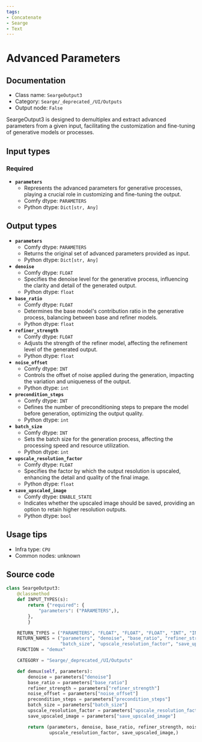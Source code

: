 ```yaml
---
tags:
- Concatenate
- Searge
- Text
---
```


# Advanced Parameters
## Documentation
- Class name: `SeargeOutput3`
- Category: `Searge/_deprecated_/UI/Outputs`
- Output node: `False`

SeargeOutput3 is designed to demultiplex and extract advanced parameters from a given input, facilitating the customization and fine-tuning of generative models or processes.
## Input types
### Required
- **`parameters`**
    - Represents the advanced parameters for generative processes, playing a crucial role in customizing and fine-tuning the output.
    - Comfy dtype: `PARAMETERS`
    - Python dtype: `Dict[str, Any]`
## Output types
- **`parameters`**
    - Comfy dtype: `PARAMETERS`
    - Returns the original set of advanced parameters provided as input.
    - Python dtype: `Dict[str, Any]`
- **`denoise`**
    - Comfy dtype: `FLOAT`
    - Specifies the denoise level for the generative process, influencing the clarity and detail of the generated output.
    - Python dtype: `float`
- **`base_ratio`**
    - Comfy dtype: `FLOAT`
    - Determines the base model's contribution ratio in the generative process, balancing between base and refiner models.
    - Python dtype: `float`
- **`refiner_strength`**
    - Comfy dtype: `FLOAT`
    - Adjusts the strength of the refiner model, affecting the refinement level of the generated output.
    - Python dtype: `float`
- **`noise_offset`**
    - Comfy dtype: `INT`
    - Controls the offset of noise applied during the generation, impacting the variation and uniqueness of the output.
    - Python dtype: `int`
- **`precondition_steps`**
    - Comfy dtype: `INT`
    - Defines the number of preconditioning steps to prepare the model before generation, optimizing the output quality.
    - Python dtype: `int`
- **`batch_size`**
    - Comfy dtype: `INT`
    - Sets the batch size for the generation process, affecting the processing speed and resource utilization.
    - Python dtype: `int`
- **`upscale_resolution_factor`**
    - Comfy dtype: `FLOAT`
    - Specifies the factor by which the output resolution is upscaled, enhancing the detail and quality of the final image.
    - Python dtype: `float`
- **`save_upscaled_image`**
    - Comfy dtype: `ENABLE_STATE`
    - Indicates whether the upscaled image should be saved, providing an option to retain higher resolution outputs.
    - Python dtype: `bool`
## Usage tips
- Infra type: `CPU`
- Common nodes: unknown


## Source code
```python
class SeargeOutput3:
    @classmethod
    def INPUT_TYPES(s):
        return {"required": {
            "parameters": ("PARAMETERS",),
        },
        }

    RETURN_TYPES = ("PARAMETERS", "FLOAT", "FLOAT", "FLOAT", "INT", "INT", "INT", "FLOAT", "ENABLE_STATE",)
    RETURN_NAMES = ("parameters", "denoise", "base_ratio", "refiner_strength", "noise_offset", "precondition_steps",
                    "batch_size", "upscale_resolution_factor", "save_upscaled_image",)
    FUNCTION = "demux"

    CATEGORY = "Searge/_deprecated_/UI/Outputs"

    def demux(self, parameters):
        denoise = parameters["denoise"]
        base_ratio = parameters["base_ratio"]
        refiner_strength = parameters["refiner_strength"]
        noise_offset = parameters["noise_offset"]
        precondition_steps = parameters["precondition_steps"]
        batch_size = parameters["batch_size"]
        upscale_resolution_factor = parameters["upscale_resolution_factor"]
        save_upscaled_image = parameters["save_upscaled_image"]

        return (parameters, denoise, base_ratio, refiner_strength, noise_offset, precondition_steps, batch_size,
                upscale_resolution_factor, save_upscaled_image,)

```
